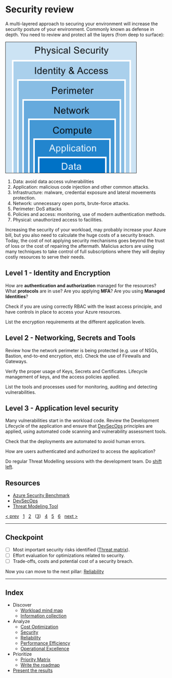 # Security review

A multi-layered approach to securing your environment will increase the security
posture of your environment. Commonly known as defense in depth. You need to
review and protect all the layers (from deep to surface):

[![Defense in Depth][defenseindepth]][2defenseindepth]

1. Data: avoid data access vulnerabilities
2. Application: malicious code injection and other common attacks.
3. Infrastructure: malware, credential exposure and lateral movements
protection.
4. Network: unnecessary open ports, brute-force attacks.
5. Perimeter: DoS attacks
6. Policies and access: monitoring, use of modern authentication methods.
7. Physical: unauthorized access to facilities.

Increasing the security of your workload, may probably increase your Azure
bill, but you also need to calculate the huge costs of a security breach. Today,
the cost of not applying security mechanisms goes beyond the trust of loss or
the cost of repairing the aftermath. Malicius actors are using many techniques
to take control of full subscriptions where they will deploy costly resources to
serve their needs.

## Level 1 - Identity and Encryption

How are **authentication and authorization** managed for the resources? What
**protocols** are in use? Are you applying **MFA**? Are you using **Managed
Identities**?

Check if you are using correctly RBAC with the least access principle, and have
controls in place to access your Azure resources.

List the encryption requirements at the different application levels.

## Level 2 - Networking, Secrets and Tools

Review how the network perimeter is being protected (e.g. use of NSGs, Bastion,
end-to-end encryption, etc). Check the use of Firewalls and Gateways.

Verify the proper usage of Keys, Secrets and Certificates. Lifecycle management
of keys, and the access policies applied.

List the tools and processes used for monitoring, auditing and detecting
vulnerabilities.

## Level 3 - Application level security

Many vulnerabilities start in the workload code. Review the Development
Lifecycle of the application and ensure that [DevSecOps][devsecops] principles
are applied, using automated code scanning and vulnerability assessment tools.

Check that the deployments are automated to avoid human errors.

How are users authenticated and authorized to access the application?

Do regular Threat Modelling sessions with the development team. Do
[shift left][shiftleft].

## Resources

* [Azure Security Benchmark][benchmark]
* [DevSecOps][devsecops]
* [Threat Modeling Tool][threatmodeling]

[&lt; prev][prev] &nbsp; [1][1] &nbsp; [2][2] &nbsp; ([3][3]) &nbsp;
[4][4] &nbsp; [5][5] &nbsp; [6][6] &nbsp; [next &gt;][next]

---

## Checkpoint

* [ ] Most important security risks identified ([Threat matrix][threatmatrix]).
* [ ] Effort evaluation for optimizations related to security.
* [ ] Trade-offs, costs and potential cost of a security breach.

Now you can move to the next pillar: [Reliability][3.C]

---

## Index

* Discover
  * [Workload mind map][1]
  * [Information collection][2]
* Analyze
  * [Cost Optimization][3]
  * [Security][3.B]
  * [Reliability][3.C]
  * [Performance Efficiency][3.D]
  * [Operational Excellence][3.E]
* Prioritize
  * [Priority Matrix][4]
  * [Write the roadmap][5]
* [Present the results][6]

[prev]: 03.A.CostOptimization.md
[next]: 03.C.Reliability.md

[1]: 01.Workload.md
[2]: 02.Collection.md
[3]: 03.A.CostOptimization.md
[3.B]: 03.B.Security.md
[3.C]: 03.C.Reliability.md
[3.D]: 03.D.Performance.md
[3.E]: 03.E.Operations.md
[4]: 04.Prioritize.md
[5]: 05.Roadmap.md
[6]: 06.Finalize.md

[benchmark]: https://docs.microsoft.com/security/benchmark/azure/introduction
[devsecops]: https://azure.microsoft.com/solutions/devsecops
[defenseindepth]: images/az500-defense-depth-e6c9fa5c.png "an image showing the 7 layers of defense. Source: https://docs.microsoft.com/learn/modules/perimeter-security/2-defense-depth"
[2defenseindepth]: https://docs.microsoft.com/en-us/learn/modules/perimeter-security/2-defense-depth
[shiftleft]: https://docs.microsoft.com/en-us/azure/architecture/solution-ideas/articles/devsecops-in-azure
[threatmodeling]: https://aka.ms/tmt
[threatmatrix]: https://www.microsoft.com/security/blog/2021/03/23/secure-containerized-environments-with-updated-threat-matrix-for-kubernetes/
